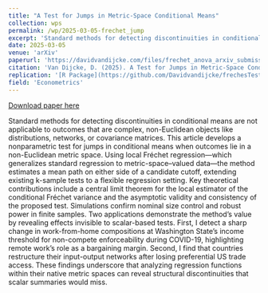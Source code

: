 ```yaml
---
title: "A Test for Jumps in Metric-Space Conditional Means"
collection: wps
permalink: /wp/2025-03-05-frechet_jump
excerpt: 'Standard methods for detecting discontinuities in conditional means are not applicable to outcomes that are complex, non-Euclidean objects like distributions, networks, or covariance matrices. This article develops a nonparametric test for jumps in conditional means when outcomes lie in a non-Euclidean metric space. Using local Fréchet regression—which generalizes standard regression to metric-space–valued data—the method estimates a mean path on either side of a candidate cutoff, extending existing k-sample tests to a flexible regression setting. Key theoretical contributions include a central limit theorem for the local estimator of the conditional Fréchet variance and the asymptotic validity and consistency of the proposed test. Simulations confirm nominal size control and robust power in finite samples. Two applications demonstrate the method’s value by revealing effects invisible to scalar-based tests. First, I detect a sharp change in work-from-home compositions at Washington State’s income threshold for non-compete enforceability during COVID-19, highlighting remote work’s role as a bargaining margin. Second, I find that countries restructure their input-output networks after losing preferential US trade access. These findings underscore that analyzing regression functions within their native metric spaces can reveal structural discontinuities that scalar summaries would miss.'
date: 2025-03-05
venue: 'arXiv'
paperurl: 'https://davidvandijcke.com/files/frechet_anova_arxiv_submission.pdf'
citation: 'Van Dijcke, D. (2025). A Test for Jumps in Metric-Space Conditional Means. Manuscript.'
replication: '[R Package](https://github.com/Davidvandijcke/frechesTest)'
field: 'Econometrics'
---
```


<a href='https://davidvandijcke.com/files/frechet_anova_arxiv_submission.pdf'>Download paper here</a>

Standard methods for detecting discontinuities in conditional means are not applicable to outcomes that are complex, non-Euclidean objects like distributions, networks, or covariance matrices. This article develops a nonparametric test for jumps in conditional means when outcomes lie in a non-Euclidean metric space. Using local Fréchet regression—which generalizes standard regression to metric-space–valued data—the method estimates a mean path on either side of a candidate cutoff, extending existing k-sample tests to a flexible regression setting. Key theoretical contributions include a central limit theorem for the local estimator of the conditional Fréchet variance and the asymptotic validity and consistency of the proposed test. Simulations confirm nominal size control and robust power in finite samples. Two applications demonstrate the method’s value by revealing effects invisible to scalar-based tests. First, I detect a sharp change in work-from-home compositions at Washington State’s income threshold for non-compete enforceability during COVID-19, highlighting remote work’s role as a bargaining margin. Second, I find that countries restructure their input-output networks after losing preferential US trade access. These findings underscore that analyzing regression functions within their native metric spaces can reveal structural discontinuities that scalar summaries would miss.
